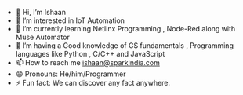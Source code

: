 - 👋 Hi, I’m Ishaan
- 👀 I’m interested in IoT Automation 
- 🌱 I’m currently learning Netlinx Programming , Node-Red along with Muse Automator
- 💞️ I’m having a Good knowledge of CS fundamentals , Programming languages like Python , C/C++ and JavaScript
- 📫 How to reach me ishaan@sparkindia.com
- 😄 Pronouns: He/him/Programmer
- ⚡ Fun fact: We can discover any fact anywhere.

<!---
ishaanspark/ishaanspark is a ✨ special ✨ repository because its `README.md` (this file) appears on your GitHub profile.
You can click the Preview link to take a look at your changes.
--->
